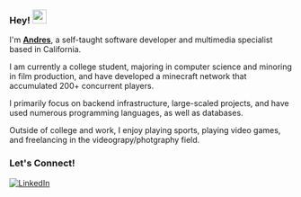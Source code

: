 ### Hey!  <img src="https://emojis.slackmojis.com/emojis/images/1536351075/4594/blob-wave.gif" width="25"/>

I'm [**Andres**](https://aalvarez.cc), a self-taught software developer and multimedia specialist based in California.

I am currently a college student, majoring in computer science and minoring in film production, and have developed a minecraft network that accumulated 200+ concurrent players.

I primarily focus on backend infrastructure, large-scaled projects, and have used numerous programming languages, as well as databases.

Outside of college and work, I enjoy playing sports, playing video games, and freelancing in the videograpy/photgraphy field.

### Let's Connect!

[<img alt="LinkedIn" src="https://img.shields.io/badge/LinkedIn-%230E76A8.svg?&style=for-the-badge&logo=LinkedIn&logoColor=white" />](https://linkedin.com/in/aalvarezm)
